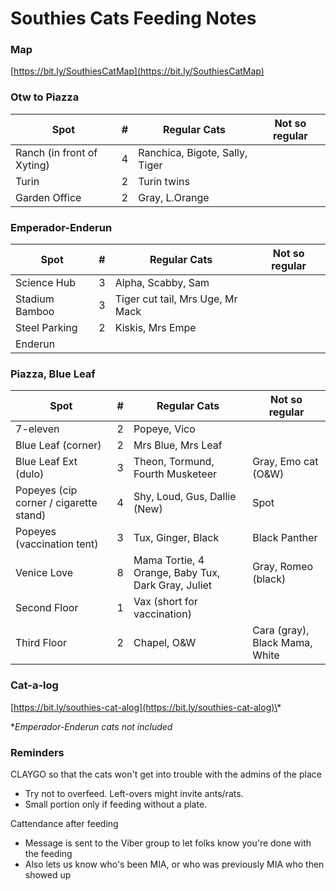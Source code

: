 # Southies Cats Feeding Notes

### Map

[https://bit.ly/SouthiesCatMap](https://bit.ly/SouthiesCatMap)


### Otw to Piazza

| Spot                                     | # | Regular Cats | Not so regular |
|------------------------------------------|---|--------------|----------------|
| Ranch (in front of Xyting)               | 4 | Ranchica, Bigote, Sally, Tiger
| Turin                                    | 2 | Turin twins
| Garden Office                            | 2 | Gray, L.Orange


### Emperador-Enderun

| Spot                                     | # | Regular Cats | Not so regular |
|------------------------------------------|---|--------------|----------------|
| Science Hub                              | 3 | Alpha, Scabby, Sam
| Stadium Bamboo                           | 3 | Tiger cut tail, Mrs Uge, Mr Mack
| Steel Parking                            | 2 | Kiskis, Mrs Empe
| Enderun                                  |   |


### Piazza, Blue Leaf

| Spot                                     | # | Regular Cats | Not so regular |
|------------------------------------------|---|--------------|----------------|
| 7-eleven                                 | 2 | Popeye, Vico
| Blue Leaf (corner)                       | 2 | Mrs Blue, Mrs Leaf
| Blue Leaf Ext (dulo)                     | 3 | Theon, Tormund, Fourth Musketeer | Gray, Emo cat (O&W)
| Popeyes (cip corner / cigarette stand)   | 4 | Shy, Loud, Gus, Dallie (New)     | Spot
| Popeyes (vaccination tent)               | 3 | Tux, Ginger, Black               | Black Panther
| Venice Love                              | 8 | Mama Tortie, 4 Orange, Baby Tux, Dark Gray, Juliet  | Gray, Romeo (black)
| Second Floor                             | 1 | Vax (short for vaccination)
| Third Floor                              | 2 | Chapel, O&W                      | Cara (gray), Black Mama, White


### Cat-a-log

[https://bit.ly/southies-cat-alog](https://bit.ly/southies-cat-alog)\*

\**Emperador-Enderun cats not included*

### Reminders

CLAYGO so that the cats won't get into trouble with the admins of the place

* Try not to overfeed. Left-overs might invite ants/rats.
* Small portion only if feeding without a plate.

Cattendance after feeding

* Message is sent to the Viber group to let folks know you're done with the feeding
* Also lets us know who's been MIA, or who was previously MIA who then showed up
